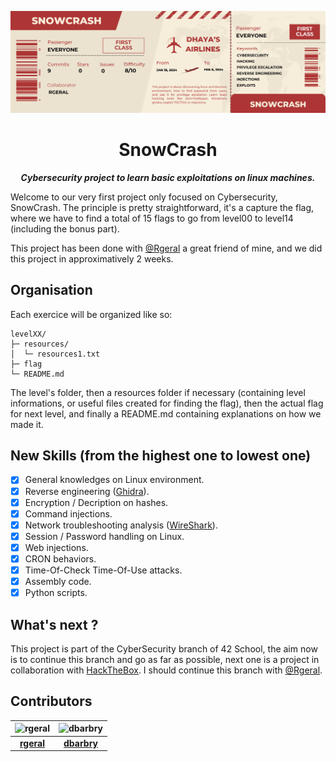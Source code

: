 <p aligne="center">
    <img src="images/header.png" alt="SnowCrash">
</p>

<h1 align="center">
    SnowCrash
</h1>

<p align="center">
	<b><i>Cybersecurity project to learn basic exploitations on linux machines.</i></b><br>
</p>

Welcome to our very first project only focused on Cybersecurity, SnowCrash. The principle is pretty straightforward, it's a capture the flag, where we have to find a total of 15 flags to go from level00 to level14 (including the bonus part).

This project has been done with [@Rgeral](https://github.com/Rgeral) a great friend of mine, and we did this project in approximatively 2 weeks.

## Organisation

Each exercice will be organized like so:
```
levelXX/
├─ resources/
│  └─ resources1.txt
├─ flag
└─ README.md
```
The level's folder, then a resources folder if necessary (containing level informations, or useful files created for finding the flag), then the actual flag for next level, and finally a README.md containing explanations  on how we made it.

## New Skills (from the highest one to lowest one)

- [x] General knowledges on Linux environment.
- [x] Reverse engineering ([Ghidra](https://ghidra-sre.org)).
- [x] Encryption / Decription on hashes.
- [x] Command injections.
- [x] Network troubleshooting analysis ([WireShark](https://www.wireshark.org)).
- [x] Session / Password handling on Linux.
- [x] Web injections.
- [x] CRON behaviors.
- [x] Time-Of-Check Time-Of-Use attacks. 
- [x] Assembly code.
- [x] Python scripts.

## What's next ?

This project is part of the CyberSecurity branch of 42 School, the aim now is to continue this branch and go as far as possible, next one is a project in collaboration with [HackTheBox](https://www.hackthebox.com). I should continue this branch with [@Rgeral](https://github.com/Rgeral).

## Contributors

| ![rgeral](https://github.com/rgeral.png?size=75) | ![dbarbry](https://github.com/dbarbry.png?size=75) |
|:-----------------------------------------------------------:|:--------------------------------------------------------:|
| **[rgeral](https://github.com/rgeral)**          | **[dbarbry](https://github.com/kbarbry)**           |
